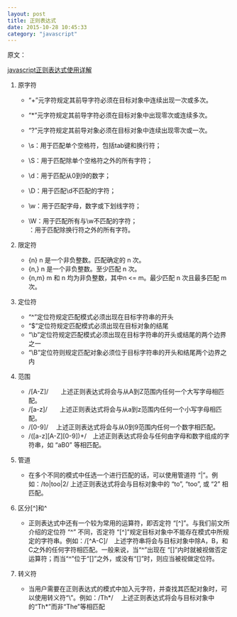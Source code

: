 ```yaml
---
layout: post
title: 正则表达式
date: 2015-10-28 10:45:33
category: "javascript"
--- 
```


原文：

[javascript正则表达式使用详解](http://www.cnblogs.com/aming/archive/2008/07/11/1240697.html)

1. 原字符
	- “+”元字符规定其前导字符必须在目标对象中连续出现一次或多次。
	- “*”元字符规定其前导字符必须在目标对象中出现零次或连续多次。
	- “?”元字符规定其前导对象必须在目标对象中连续出现零次或一次。

	- \s：用于匹配单个空格符，包括tab键和换行符；   
	- \S：用于匹配除单个空格符之外的所有字符；   
	- \d：用于匹配从0到9的数字；   
	- \D：用于匹配\d不匹配的字符；
	- \w：用于匹配字母，数字或下划线字符；   
	- \W：用于匹配所有与\w不匹配的字符；   
	：用于匹配除换行符之外的所有字符。

2. 限定符
	- {n} n 是一个非负整数。匹配确定的 n 次。
	- {n,} n 是一个非负整数。至少匹配 n 次。
	- {n,m} m 和 n 均为非负整数，其中n <= m。最少匹配 n 次且最多匹配 m 次。

3. 定位符
	- “^”定位符规定匹配模式必须出现在目标字符串的开头  
	- “$”定位符规定匹配模式必须出现在目标对象的结尾  
	- “\b”定位符规定匹配模式必须出现在目标字符串的开头或结尾的两个边界之一  
	- “\B”定位符则规定匹配对象必须位于目标字符串的开头和结尾两个边界之内

4. 范围
	- /[A-Z]/　　上述正则表达式将会与从A到Z范围内任何一个大写字母相匹配。  
	- /[a-z]/　　上述正则表达式将会与从a到z范围内任何一个小写字母相匹配。   
	- /[0-9]/ 　上述正则表达式将会与从0到9范围内任何一个数字相匹配。   
	- /([a-z][A-Z][0-9])+/　上述正则表达式将会与任何由字母和数字组成的字符串，如 “aB0” 等相匹配。 

5. 管道
	- 在多个不同的模式中任选一个进行匹配的话，可以使用管道符 “|”。例如：/to|too|2/ 上述正则表达式将会与目标对象中的 “to”, “too”, 或 “2” 相匹配。

6. 区分[^]和^
	- 正则表达式中还有一个较为常用的运算符，即否定符 “[^]”。与我们前文所介绍的定位符 “^” 不同，否定符 “[^]”规定目标对象中不能存在模式中所规定的字符串。例如：/[^A-C]/　上述字符串将会与目标对象中除A，B，和C之外的任何字符相匹配。一般来说，当“^”出现在 “[]”内时就被视做否定运算符；而当“^”位于“[]”之外，或没有“[]”时，则应当被视做定位符。
	
7. 转义符
	- 当用户需要在正则表达式的模式中加入元字符，并查找其匹配对象时，可以使用转义符“\”。例如：/Th\*/ 　上述正则表达式将会与目标对象中的“Th*”而非“The”等相匹配
